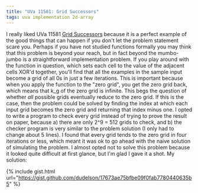 ```yaml
---
title: "UVa 11581: Grid Successors"
tags: uva implementation 2d-array
---
```

I really liked UVa 11581 [Grid Successors](https://uva.onlinejudge.org/index.php?option=com_onlinejudge&Itemid=8&category=24&page=show_problem&problem=2628) because it is a perfect example of the good things that can happen if you don't let the problem statement scare you. <!--more--> Perhaps if you have not studied functions formally you may think that this problem is beyond your reach, but in fact beyond the mumbo-jumbo is a straightforward implementation problem. If you play around with the function in question, which sets each cell to the value of the adjacent cells XOR'd together, you'll find that all the examples in the sample input become a grid of all 0s in just a few iterations. This is important because when you apply the function to the "zero grid", you get the zero grid back, which means that k_g of the zero grid is infinite. This begs the question of whether *all* possible grids eventually reduce to the zero grid. If this is the case, then the problem could be solved by finding the index at which each input grid becomes the zero grid and returning that index minus one. I opted to write a program to check every grid instead of trying to prove the result on paper, because a) there are only 2^9 = 512 grids to check, and b) the checker program is very similar to the problem solution (I only had to change about 5 lines). I found that every grid tends to the zero grid in four iterations or less, which meant it was ok to go ahead with the naive solution of simulating the problem. I almost opted not to solve this problem because it looked quite difficult at first glance, but I'm glad I gave it a shot. My solution:

{% include gist.html url="https://gist.github.com/dudelson/17673ae75bfbe09f0fab7780440635b5" %}
